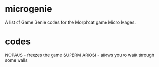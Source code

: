 # microgenie
A list of Game Genie codes for the Morphcat game Micro Mages.

# codes
NOPAUS - freezes the game
SUPERM ARIOSI - allows you to walk through some walls
